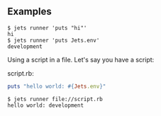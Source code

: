 ## Examples

    $ jets runner 'puts "hi"'
    hi
    $ jets runner 'puts Jets.env'
    development

Using a script in a file.  Let's say you have a script:

script.rb:

```ruby
puts "hello world: #{Jets.env}"
```

    $ jets runner file://script.rb
    hello world: development